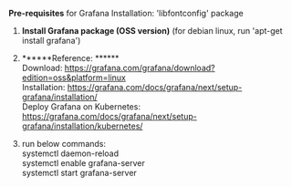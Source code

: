 
**Pre-requisites** for Grafana Installation: 'libfontconfig' package


1. **Install Grafana package (OSS version)** (for debian linux, run 'apt-get install grafana') 
2. ******Reference: ******  
  Download: https://grafana.com/grafana/download?edition=oss&platform=linux  
  Installation: https://grafana.com/docs/grafana/next/setup-grafana/installation/  
  Deploy Grafana on Kubernetes: https://grafana.com/docs/grafana/next/setup-grafana/installation/kubernetes/  

3. run below commands:   
  systemctl daemon-reload  
  systemctl enable grafana-server  
  systemctl start grafana-server  


